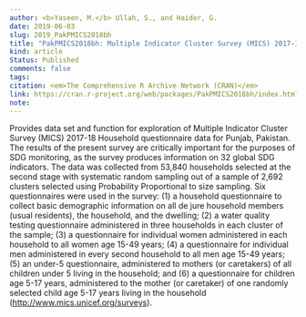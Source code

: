 ```yaml
---
author: <b>Yaseen, M.</b> Ullah, S., and Haider, G.
date: 2019-06-03
slug: 2019_PakPMICS2018bh
title: "PakPMICS2018bh: Multiple Indicator Cluster Survey (MICS) 2017-18 Birth History of Children Questionnaire Data for Punjab, Pakistan"
kind: article
Status: Published
comments: false
tags:
citation: <em>The Comprehensive R Archive Network (CRAN)</em>
link: https://cran.r-project.org/web/packages/PakPMICS2018bh/index.html
note: 
---
```

Provides data set and function for exploration of Multiple Indicator Cluster Survey (MICS) 2017-18 Household questionnaire data for Punjab, Pakistan. The results of the present survey are critically important for the purposes of SDG monitoring, as the survey produces information on 32 global SDG indicators. The data was collected from 53,840 households selected at the second stage with systematic random sampling out of a sample of 2,692 clusters selected using Probability Proportional to size sampling. Six questionnaires were used in the survey: (1) a household questionnaire to collect basic demographic information on all de jure household members (usual residents), the household, and the dwelling; (2) a water quality testing questionnaire administered in three households in each cluster of the sample; (3) a questionnaire for individual women administered in each household to all women age 15-49 years; (4) a questionnaire for individual men administered in every second household to all men age 15-49 years; (5) an under-5 questionnaire, administered to mothers (or caretakers) of all children under 5 living in the household; and (6) a questionnaire for children age 5-17 years, administered to the mother (or caretaker) of one randomly selected child age 5-17 years living in the household (<http://www.mics.unicef.org/surveys>).
